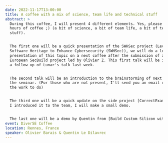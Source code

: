 ```yaml
---
date: 2022-11-17T13:00:00
title: A coffee with a mix of science, team life and technical stuff
abstract: >
  During this coffee, I will present 4 different elements. Yes, please plan 3
  hours of coffee ;) (a bit of science, a bit of team life, a bit of technical
  stuff).


  The first one will be a quick presentation of the SWHSec project (Leveraging
  Software Heritage to Enhance Cybersecurity (SWHSec)), we will do a longer
  presentation of this topic on a next coffee after the submission of a
  European SecBuild project led by Olivier Z. This first talk will be in a way
  a follow up of Lunar's talk last week.


  The second talk will be an introduction to the brainstorming of next week at
  the seminar. (For those who are not present, I'll send you an email recap of
  the work to do)


  The third one will be a quick update on the side project [CorrectExam](https://correctexam.github.io). As
  I introduced it to the team, I will make a small demo.


  The last one will be a demo by Quentin from [Build Custom Silicon with Google](https://developers.google.com/silicon) clearly inspiring.
event: DiverSE Coffee
location: Rennes, France
speaker: Olivier Barais & Quentin Le Dilavrec
---
```


